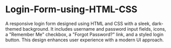 # Login-Form-using-HTML-CSS
A responsive login form designed using HTML and CSS with a sleek, dark-themed background. It includes username and password input fields, icons, a "Remember Me" checkbox, a "Forgot Password?" link, and a styled login button. This design enhances user experience with a modern UI approach.

